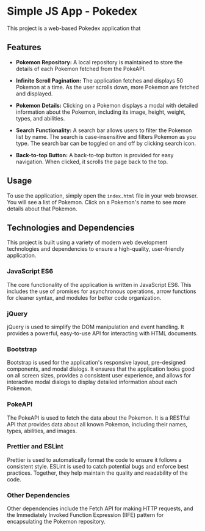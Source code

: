 # Simple JS App - Pokedex

This project is a web-based Pokedex application that

## Features

- **Pokemon Repository:** A local repository is maintained to store the details of each Pokemon fetched from the PokeAPI.
- **Infinite Scroll Pagination:** The application fetches and displays 50 Pokemon at a time. As the user scrolls down, more Pokemon are fetched and displayed.
- **Pokemon Details:** Clicking on a Pokemon displays a modal with detailed information about the Pokemon, including its image, height, weight, types, and abilities.
- **Search Functionality:** A search bar allows users to filter the Pokemon list by name. The search is case-insensitive and filters Pokemon as you type. The search bar can be toggled on and off by clicking search icon.

- **Back-to-top Button:** A back-to-top button is provided for easy navigation. When clicked, it scrolls the page back to the top.

## Usage
To use the application, simply open the `index.html` file in your web browser. You will see a list of Pokemon. Click on a Pokemon's name to see more details about that Pokemon.

## Technologies and Dependencies

This project is built using a variety of modern web development technologies and dependencies to ensure a high-quality, user-friendly application.

### JavaScript ES6
The core functionality of the application is written in JavaScript ES6. This includes the use of promises for asynchronous operations, arrow functions for cleaner syntax, and modules for better code organization.

### jQuery
jQuery is used to simplify the DOM manipulation and event handling. It provides a powerful, easy-to-use API for interacting with HTML documents.

### Bootstrap
Bootstrap is used for the application's responsive layout, pre-designed components, and modal dialogs. It ensures that the application looks good on all screen sizes, provides a consistent user experience, and allows for interactive modal dialogs to display detailed information about each Pokemon.

### PokeAPI
The PokeAPI is used to fetch the data about the Pokemon. It is a RESTful API that provides data about all known Pokemon, including their names, types, abilities, and images.

### Prettier and ESLint
Prettier is used to automatically format the code to ensure it follows a consistent style. ESLint is used to catch potential bugs and enforce best practices. Together, they help maintain the quality and readability of the code.

### Other Dependencies
Other dependencies include the Fetch API for making HTTP requests, and the Immediately Invoked Function Expression (IIFE) pattern for encapsulating the Pokemon repository.


